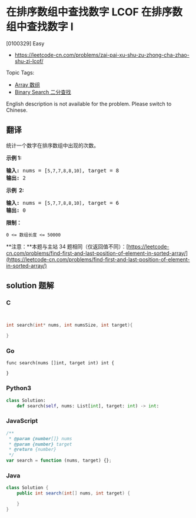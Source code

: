 # 在排序数组中查找数字 LCOF 在排序数组中查找数字 I

[0100329] Easy

- https://leetcode-cn.com/problems/zai-pai-xu-shu-zu-zhong-cha-zhao-shu-zi-lcof/

Topic Tags:

- [Array 数组](https://leetcode-cn.com/tag/array/)
- [Binary Search 二分查找](https://leetcode-cn.com/tag/binary-search/)

English description is not available for the problem. Please switch to Chinese.

## 翻译

统计一个数字在排序数组中出现的次数。

**示例 1:**

<pre><strong>输入:</strong> nums = [<code>5,7,7,8,8,10]</code>, target = 8
<strong>输出:</strong> 2</pre>

**示例  2:**

<pre><strong>输入:</strong> nums = [<code>5,7,7,8,8,10]</code>, target = 6
<strong>输出:</strong> 0</pre>

**限制：**

`0 <= 数组长度 <= 50000`

**注意：**本题与主站 34 题相同（仅返回值不同）：[https://leetcode-cn.com/problems/find-first-and-last-position-of-element-in-sorted-array/](https://leetcode-cn.com/problems/find-first-and-last-position-of-element-in-sorted-array/)

## solution 题解

### C

```c


int search(int* nums, int numsSize, int target){

}


```

### Go

```golang
func search(nums []int, target int) int {

}
```

### Python3

```python
class Solution:
    def search(self, nums: List[int], target: int) -> int:
```

### JavaScript

```javascript
/**
 * @param {number[]} nums
 * @param {number} target
 * @return {number}
 */
var search = function (nums, target) {};
```

### Java

```java
class Solution {
    public int search(int[] nums, int target) {

    }
}
```
